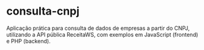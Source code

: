 # consulta-cnpj
Aplicação prática para consulta de dados de empresas a partir do CNPJ, utilizando a API pública ReceitaWS, com exemplos em JavaScript (frontend) e PHP (backend).
